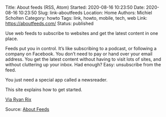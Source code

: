 Title: About feeds (RSS, Atom)
Started: 2020-08-16 10:23:50
Date: 2020-08-16 10:23:50
Slug: link-aboutfeeds
Location: Home
Authors: Michiel Scholten
Category: howto
Tags: link, howto, mobile, tech, web
Link: https://aboutfeeds.com/
Status: published

Use web feeds to subscribe to websites and get the latest content in one place.

Feeds put you in control. It’s like subscribing to a podcast, or following a company on Facebook. You don’t need to pay or hand over your email address. You get the latest content without having to visit lots of sites, and without cluttering up your inbox. Had enough? Easy: unsubscribe from the feed.

You just need a special app called a newsreader.

This site explains how to get started.

[Via Ryan Rix](https://rix.si/)

Source: [About Feeds](https://aboutfeeds.com/)

